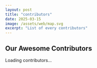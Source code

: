 ```yaml
---
layout: post
title: "contributors"
date: 2025-03-15
image: /assets/web/map.svg
excerpt: "List of every contributors"
---
```


<div id="contributors-list" class="contributors">
  <h2>Our Awesome Contributors</h2>
  <p>Loading contributors...</p>
</div>
